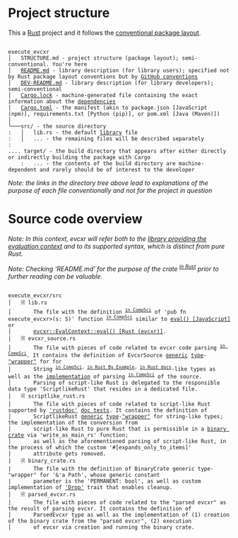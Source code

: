 # Project structure

This a [Rust] project and it follows the [conventional package layout]. 

<pre><code>
execute_evcxr
│   STRUCTURE.md - project structure (package layout); semi-conventional. You're here
│   <a href="https://en.wikipedia.org/wiki/README">README.md</a> - library description (for library users); specified not by Rust package layout conventions but by <a href="https://docs.github.com/en/repositories/managing-your-repositorys-settings-and-features/customizing-your-repository/about-readmes">GitHub conventions</a>
│   <a href="https://en.wikipedia.org/wiki/README">DEV-README.md</a> - library description (for library developers); semi-conventional
│   <a href="https://doc.rust-lang.org/cargo/guide/cargo-toml-vs-cargo-lock.html">Cargo.lock</a> - machine-generated file containing the exact information about the <a href="https://doc.rust-lang.org/cargo/guide/dependencies.html">dependencies</a>
│   <a href="https://doc.rust-lang.org/cargo/reference/manifest.html">Cargo.toml</a> - the manifest (akin to package.json [JavaScript (npm)], requirements.txt [Python (pip)], or pom.xml [Java (Maven)])
│
└───src/ - the source directory
:   │   lib.rs - the default <a href="https://teamtreehouse.com/community/what-exactly-is-a-library-in-programming">library</a> file
:   │   ... - the remaining files will be described separately
:
.... target/ - the build directory that appears after either directly or indirectly building the package with Cargo
    :   ... - the contents of the build directory are machine-dependent and rarely should be of interest to the developer
</code></pre>

*Note: the links in the directory tree above lead to explanations of the purpose of each file conventionally and not for the project in question*

# Source code overview

*Note: In this context, evcxr will refer both to the [library providing the evaluation context](https://crates.io/crates/evcxr) and to its supported syntax, which is distinct from pure Rust.*

*Note: Checking 'README.md' for the purpose of the crate <sup><a href="https://doc.rust-lang.org/book/ch07-01-packages-and-crates.html">in Rust</a></sup> prior to further reading can be valuable.*

<pre><code>
execute_evcxr/src
│   🗎 lib.rs
│       The file with the definition <sup><a href="https://en.wikipedia.org/wiki/Declaration_(computer_programming)#Declaration_vs._definition">in CompSci</a></sup> of 'pub fn execute_evcxr<S: AsRef<str>>(s: S)' function <sup><a href="https://www.futurelearn.com/info/courses/programming-102-think-like-a-computer-scientist/0/steps/53095#:~:text=A%20function%20is%20simply%20a,which%20performs%20a%20particular%20task.">in CompSci</a></sup> similar to <a href="https://developer.mozilla.org/en-US/docs/Web/JavaScript/Reference/Global_Objects/eval">eval() [JavaScript]</a> or
│       <a href="https://github.com/google/evcxr/blob/main/evcxr/README.md">evcxr::EvalContext::eval() [Rust (evcxr)]</a>.
│   🗎 evcxr_source.rs
│       The file with pieces of code related to evcxr code parsing <sup><a href="https://en.wikipedia.org/wiki/Parsing#Computer_languages">in CompSci</a></sup>. It contains the definition of EvcxrSource <a href="https://en.wikipedia.org/wiki/Generic_programming#In_object-oriented_languages">generic</a> <a href="https://doc.rust-lang.org/book/ch03-02-data-types.html">type</a>-<a href="https://stackoverflow.com/a/38134190/8341513">"wrapper"</a> for for
│       String <sup><a href="https://en.wikipedia.org/wiki/String_(computer_science)">in CompSci</a>, <a href="https://doc.rust-lang.org/rust-by-example/std/str.html">in Rust By Example</a>, <a href="https://doc.rust-lang.org/std/string/struct.String.html">in Rust docs</a></sup>-like types as well as the <a href="https://en.wikipedia.org/wiki/Implementation#Computer_science">implementation</a> of parsing <sup><a href="https://en.wikipedia.org/wiki/Parsing#Computer_languages">in CompSci</a></sup> of the source.
│       Parsing of script-like Rust is delegated to the responsible data type 'ScriptlikeRust' that resides in a dedicated file.
│   🗎 scriptlike_rust.rs
│       The file with pieces of code related to script-like Rust supported by <a href="https://doc.rust-lang.org/rustdoc/what-is-rustdoc.html">'rustdoc'</a> <a href="https://doc.rust-lang.org/rustdoc/write-documentation/documentation-tests.html">doc tests</a>. It contains the definition of
│       ScriptlikeRust <a href="https://en.wikipedia.org/wiki/Generic_programming#In_object-oriented_languages">generic</a> <a href="https://doc.rust-lang.org/book/ch03-02-data-types.html">type</a>-<a href="https://stackoverflow.com/a/38134190/8341513">"wrapper"</a> for string-like types; the implementation of the conversion from
│       script-like Rust to pure Rust that is permissible in a <a href="https://doc.rust-lang.org/book/ch07-01-packages-and-crates.html#:~:text=a%20library%20crate.-,Binary%20crates,-are%20programs%20you">binary crate</a> via 'write_as_main_rs' function;
│       as well as the aforementioned parsing of script-like Rust, in the process of which the custom '#[expands_only_to_items]'
|       attribute gets removed.
|   🗎 binary_crate.rs
|       The file with the definition of BinaryCrate generic type-"wrapper" for '&'a Path', whose generic constant
|       parameter is the 'PERMANENT: bool', as well as custom implementation of <a href="https://doc.rust-lang.org/std/ops/trait.Drop.html">'Drop'</a> trait that enables cleanup. 
│   🗎 parsed_evcxr.rs
│       The file with pieces of code related to the "parsed evcxr" as the result of parsing evcxr. It contains the definition of
│       ParsedEvcxr type as well as the implementation of (1) creation of the binary crate from the "parsed evcxr", (2) execution
│       of evcxr via creation and running the binary crate.
</code></pre>

[Rust]: https://www.rust-lang.org/
[conventional package layout]: https://doc.rust-lang.org/cargo/guide/project-layout.html
